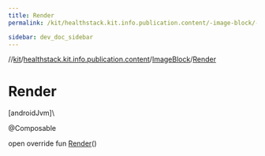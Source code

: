 ```yaml
---
title: Render
permalink: /kit/healthstack.kit.info.publication.content/-image-block/-render.html

sidebar: dev_doc_sidebar
---
```

//[kit](../../../kit.html)/[healthstack.kit.info.publication.content](../index.html)/[ImageBlock](index.html)/[Render](-render.html)



# Render



[androidJvm]\




@Composable



open override fun [Render](-render.html)()




